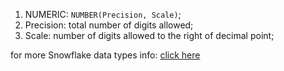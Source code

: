 1. NUMERIC: ```NUMBER(Precision, Scale)```;
  1. Precision: total number of digits allowed;
  2. Scale: number of digits allowed to the right of decimal point;

for more Snowflake data types info: [click here](https://www.google.com/search?rlz=1C5CHFA_enGB721GB722&sxsrf=ACYBGNTpXZ85h7hr8u9tIfPEDoXJd964fQ%3A1571422159206&ei=z_-pXaiiDIizgge4laOoAg&q=snowflake+data+types&oq=snowflake+data+&gs_l=psy-ab.3.1.35i39j0l9.85030.91052..91964...2.4..1.215.1343.15j1j1......0....1..gws-wiz.......0i71j0i67j0i131i67j0i10i67j0i131j35i305i39j0i10j0i20i263.lMzAaGQRJPo)
